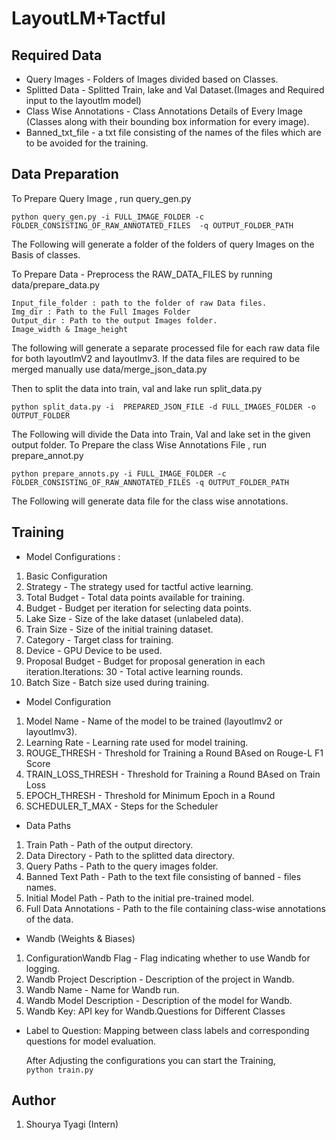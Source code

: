# LayoutLM+Tactful
## Required Data 
- Query Images - Folders of Images divided based on Classes.
- Splitted Data  - Splitted Train, lake and Val Dataset.(Images and Required input to the layoutlm model)
- Class Wise Annotations - Class Annotations Details of Every Image (Classes along with their bounding box information for every image).
- Banned_txt_file - a txt file consisting of the names of the files which are to be avoided for the training.

## Data Preparation
To Prepare Query Image , run query_gen.py

```python query_gen.py -i FULL_IMAGE_FOLDER -c FOLDER_CONSISTING_OF_RAW_ANNOTATED_FILES  -q OUTPUT_FOLDER_PATH```

The Following will generate a folder of the folders of query Images on the Basis of classes.

To Prepare Data - Preprocess the RAW_DATA_FILES by running data/prepare_data.py
```Adjust the tokenizer_checkpoints
Input_file_folder : path to the folder of raw Data files.
Img_dir : Path to the Full Images Folder
Output_dir : Path to the output Images folder.
Image_width & Image_height
```
The following will generate a separate processed file for each raw data file for both layoutlmV2 and layoutlmv3.
If the data files are required to be merged manually use data/merge_json_data.py

Then to split the data into train, val and lake run split_data.py
```
python split_data.py -i  PREPARED_JSON_FILE -d FULL_IMAGES_FOLDER -o OUTPUT_FOLDER
```
The Following will divide the Data into Train, Val and lake set in the given output folder.
To Prepare the class Wise Annotations File , run prepare_annot.py
```
python prepare_annots.py -i FULL_IMAGE_FOLDER -c FOLDER_CONSISTING_OF_RAW_ANNOTATED_FILES -q OUTPUT_FOLDER_PATH
```
The Following will generate data file for the class wise annotations.



## Training 
- Model Configurations : 
1. Basic Configuration
2. Strategy - The strategy used for tactful active learning.
3. Total Budget - Total data points available for training.
4. Budget - Budget per iteration for selecting data points.
5. Lake Size - Size of the lake dataset (unlabeled data).
6. Train Size - Size of the initial training dataset.
7. Category - Target class for training.
8. Device - GPU Device to be used.
9. Proposal Budget - Budget for proposal generation in each iteration.Iterations: 30 - Total active learning rounds.
10. Batch Size - Batch size used during training.
- Model Configuration
1. Model Name - Name of the model to be trained (layoutlmv2 or layoutlmv3).
2. Learning Rate - Learning rate used for model training.
3. ROUGE_THRESH - Threshold for Training a Round BAsed on Rouge-L F1 Score
4. TRAIN_LOSS_THRESH - Threshold for Training a Round BAsed on Train Loss
5. EPOCH_THRESH - Threshold for Minimum Epoch in a Round
6. SCHEDULER_T_MAX - Steps for the Scheduler
- Data Paths
1. Train Path - Path of the output directory.
2. Data Directory - Path to the splitted data directory.
3. Query Paths - Path to the query images folder.
4. Banned Text Path - Path to the text file consisting of banned - files names.
1. Initial Model Path - Path to the initial pre-trained model.
2. Full Data Annotations - Path to the file containing class-wise annotations of the data.
- Wandb (Weights & Biases) 
1. ConfigurationWandb Flag - Flag indicating whether to use Wandb for logging.
2. Wandb Project Description - Description of the project in Wandb.
3. Wandb Name - Name for Wandb run.
4. Wandb Model Description - Description of the model for Wandb.
5. Wandb Key: API key for Wandb.Questions for Different Classes
- Label to Question: Mapping between class labels and corresponding questions for model evaluation.

	After Adjusting the configurations you can start the Training,	
		```
		python train.py
		```


## Author
1. Shourya Tyagi (Intern)
